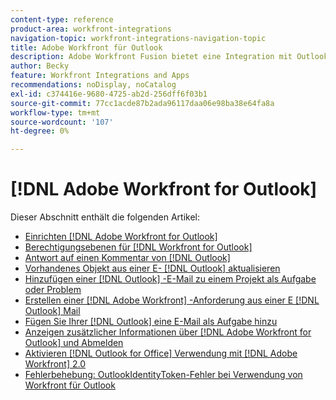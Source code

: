 ```yaml
---
content-type: reference
product-area: workfront-integrations
navigation-topic: workfront-integrations-navigation-topic
title: Adobe Workfront für Outlook
description: Adobe Workfront Fusion bietet eine Integration mit Outlook. Dieser Artikel enthält Links zu Anweisungen für die Installation und Konfiguration dieser Integrationen sowie für deren Verwendung in der täglichen Arbeit.
author: Becky
feature: Workfront Integrations and Apps
recommendations: noDisplay, noCatalog
exl-id: c374416e-9680-4725-ab2d-256dff6f03b1
source-git-commit: 77cc1acde87b2ada96117daa06e98ba38e64fa8a
workflow-type: tm+mt
source-wordcount: '107'
ht-degree: 0%

---
```


# [!DNL Adobe Workfront for Outlook]

Dieser Abschnitt enthält die folgenden Artikel:

* [Einrichten [!DNL Adobe Workfront for Outlook]](../../workfront-integrations-and-apps/using-workfront-with-outlook/set-up-workfront-for-outlook.md)
* [Berechtigungsebenen für [!DNL Workfront for Outlook]](../../workfront-integrations-and-apps/using-workfront-with-outlook/permissions-in-workfront-for-outlook.md)
* [Antwort auf einen Kommentar von [!DNL Outlook]](../../workfront-integrations-and-apps/using-workfront-with-outlook/reply-to-a-comment-from-outlook.md)
* [Vorhandenes Objekt aus einer E- [!DNL Outlook]  aktualisieren](../../workfront-integrations-and-apps/using-workfront-with-outlook/update-an-existing-object-from-an-outlook-email.md)
* [Hinzufügen einer  [!DNL Outlook] -E-Mail zu einem Projekt als Aufgabe oder Problem](../../workfront-integrations-and-apps/using-workfront-with-outlook/add-outlook-email-to-project-as-task-or-issue.md)
* [Erstellen einer  [!DNL Adobe Workfront] -Anforderung aus einer E [!DNL Outlook] Mail](../../workfront-integrations-and-apps/using-workfront-with-outlook/create-a-wf-request-from-an-outlook-email.md)
* [Fügen Sie Ihrer  [!DNL Outlook]  eine E-Mail als Aufgabe hinzu](../../workfront-integrations-and-apps/using-workfront-with-outlook/add-outlook-email-as-task-to-your-work-list.md)
* [Anzeigen zusätzlicher Informationen über  [!DNL Adobe Workfront for Outlook]  und Abmelden](../../workfront-integrations-and-apps/using-workfront-with-outlook/view-additional-infor-wf-outlook-and-log-out.md)
* [Aktivieren  [!DNL Outlook for Office]  Verwendung mit  [!DNL Adobe Workfront]  2.0](../../workfront-integrations-and-apps/using-workfront-with-outlook/enable-outlook-for-office-for-use-with-wf-and-saml-2.md)
* [Fehlerbehebung: OutlookIdentityToken-Fehler bei Verwendung von Workfront für Outlook](/help/quicksilver/workfront-integrations-and-apps/using-workfront-with-outlook/troubleshooting-outlookidentitytoken-error.md)
